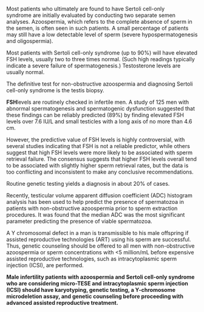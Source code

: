 Most patients who ultimately are found to have Sertoli cell-only syndrome are initially evaluated by conducting two separate semen analyses. Azoospermia, which refers to the complete absence of sperm in the semen, is often seen in such patients. A small percentage of patients may still have a low detectable level of sperm (severe hypospermatogenesis and oligospermia).

Most patients with Sertoli cell-only syndrome (up to 90%) will have elevated FSH levels, usually two to three times normal. (Such high readings typically indicate a severe failure of spermatogenesis.) Testosterone levels are usually normal.

The definitive test for non-obstructive azoospermia and diagnosing Sertoli cell-only syndrome is the testis biopsy.

**FSH**levels are routinely checked in infertile men. A study of 125 men with abnormal spermatogenesis and spermatogenic dysfunction suggested that these findings can be reliably predicted (89%) by finding elevated FSH levels over 7.6 IU/L and small testicles with a long axis of no more than 4.6 cm.

However, the predictive value of FSH levels is highly controversial, with several studies indicating that FSH is not a reliable predictor, while others suggest that high FSH levels were more likely to be associated with sperm retrieval failure. The consensus suggests that higher FSH levels overall tend to be associated with slightly higher sperm retrieval rates, but the data is too conflicting and inconsistent to make any conclusive recommendations.

Routine genetic testing yields a diagnosis in about 20% of cases.

Recently, testicular volume apparent diffusion coefficient (ADC) histogram analysis has been used to help predict the presence of spermatozoa in patients with non-obstructive azoospermia prior to sperm extraction procedures. It was found that the median ADC was the most significant parameter predicting the presence of viable spermatozoa.

A Y chromosomal defect in a man is transmissible to his male offspring if assisted reproductive technologies (ART) using his sperm are successful. Thus, genetic counseling should be offered to all men with non-obstructive azoospermia or sperm concentrations with <5 million/mL before expensive assisted reproductive technologies, such as intracytoplasmic sperm injection (ICSI), are performed.

**Male infertility patients with azoospermia and Sertoli cell-only syndrome who are considering micro-TESE and intracytoplasmic sperm injection (ICSI) should have karyotyping, genetic testing, a Y-chromosome microdeletion assay, and genetic counseling before proceeding with advanced assisted reproductive treatment.**